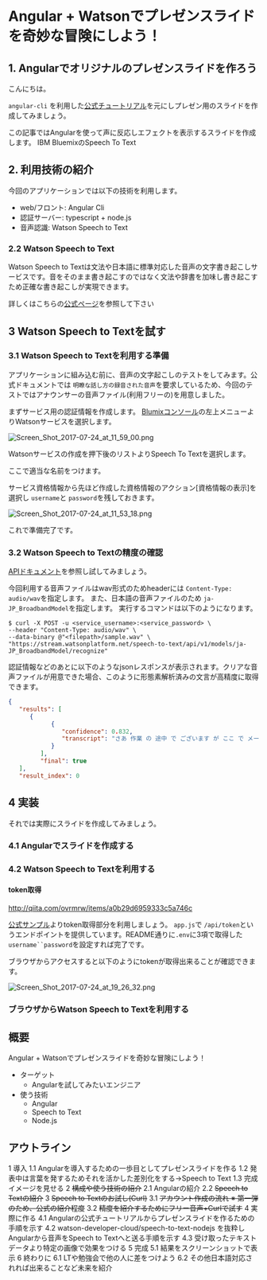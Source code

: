 # Angular + Watsonでプレゼンスライドを奇妙な冒険にしよう！

## 1. Angularでオリジナルのプレゼンスライドを作ろう
こんにちは。

`angular-cli` を利用した[公式チュートリアル](https://angular.io/tutorial)を元にしプレゼン用のスライドを作成してみましょう。


この記事ではAngularを使って声に反応しエフェクトを表示するスライドを作成します。
IBM BluemixのSpeech To Text

## 2. 利用技術の紹介
今回のアプリケーションでは以下の技術を利用します。

- web/フロント: Angular Cli
- 認証サーバー: typescript + node.js
- 音声認識: Watson Speech to Text 

### 2.2 Watson Speech to Text
Watson Speech to Textは文法や日本語に標準対応した音声の文字書き起こしサービスです。音をそのまま書き起こすのではなく文法や辞書を加味し書き起こすため正確な書き起こしが実現できます。

詳しくはこちらの[公式ページ](https://www.ibm.com/watson/jp-ja/developercloud/speech-to-text.html)を参照して下さい

## 3 Watson Speech to Textを試す
### 3.1 Watson Speech to Textを利用する準備
アプリケーションに組み込む前に、音声の文字起こしのテストをしてみます。公式ドキュメントでは `明瞭な話し方の録音された音声`を要求しているため、今回のテストではアナウンサーの音声ファイル(利用フリーの)を用意しました。

まずサービス用の認証情報を作成します。 [Blumixコンソール](https://console.bluemix.net)の左上メニューよりWatsonサービスを選択します。

![Screen_Shot_2017-07-24_at_11_59_00.png](https://qiita-image-store.s3.amazonaws.com/0/21849/11febf51-35eb-ad8c-6821-f1a56d6aa2c3.png "Screen_Shot_2017-07-24_at_11_59_00.png")


Watsonサービスの作成を押下後のリストよりSpeech To Textを選択します。

ここで適当な名前をつけます。

サービス資格情報から先ほど作成した資格情報のアクション[資格情報の表示]を選択し `username`と `password`を残しておきます。


![Screen_Shot_2017-07-24_at_11_53_18.png](https://qiita-image-store.s3.amazonaws.com/0/21849/321e9163-d7f5-86a3-db27-709471fb95b6.png "Screen_Shot_2017-07-24_at_11_53_18.png")



これで準備完了です。

### 3.2 Watson Speech to Textの精度の確認

[APIドキュメント](https://www.ibm.com/watson/developercloud/speech-to-text/api/v1/?curl#get_model)を参照し試してみましょう。

今回利用する音声ファイルはwav形式のためheaderには `Content-Type: audio/wav`を指定します。
また、日本語の音声ファイルのため `ja-JP_BroadbandModel`を指定します。
実行するコマンドは以下のようになります。

```
$ curl -X POST -u <service_username>:<service_password> \
--header "Content-Type: audio/wav" \
--data-binary @"<filepath>/sample.wav" \
"https://stream.watsonplatform.net/speech-to-text/api/v1/models/ja-JP_BroadbandModel/recognize"
```

認証情報などのあとに以下のようなjsonレスポンスが表示されます。クリアな音声ファイルが用意できた場合、このように形態素解析済みの文言が高精度に取得できます。

```json
{
   "results": [
      {                                                                                                                                                                                                                                                "alternatives": [
            {
               "confidence": 0.832,
               "transcript": "さあ 作業 の 途中 で ございます が ここ で メール 着信 の お知らせ です "
            }
         ],
         "final": true                                                                                                                                                                                                                              }
   ],
   "result_index": 0
```


## 4 実装

それでは実際にスライドを作成してみましょう。

### 4.1 Angularでスライドを作成する

### 4.2 Watson Speech to Textを利用する
#### token取得
http://qiita.com/ovrmrw/items/a0b29d6959333c5a746c

[公式サンプル](https://github.com/watson-developer-cloud/speech-to-text-nodejs)よりtoken取得部分を利用しましょう。
`app.js`で `/api/token`というエンドポイントを提供しています。README通りに`.env`に3項で取得した`username``password`を設定すれば完了です。

ブラウザからアクセスすると以下のようにtokenが取得出来ることが確認できます。

![Screen_Shot_2017-07-24_at_19_26_32.png](https://qiita-image-store.s3.amazonaws.com/0/21849/0400757b-fde0-9671-e246-363f8776308d.png "Screen_Shot_2017-07-24_at_19_26_32.png")


### ブラウザからWatson Speech to Textを利用する




## 概要
Angular + Watsonでプレゼンスライドを奇妙な冒険にしよう！

* ターゲット
  * Angularを試してみたいエンジニア
* 使う技術
  * Angular
  * Speech to Text
  * Node.js

## アウトライン

1	導入
1.1	Angularを導入するための一歩目としてプレゼンスライドを作る
1.2	発表中は言葉を発するためそれを活かした差別化をする→Speech to Text
1.3	完成イメージを見せる
2	~~構成や使う技術の紹介~~
2.1	Angularの紹介
2.2	~~Speech to Textの紹介~~
3	~~Speech to Textのお試し(Curl)~~
3.1	~~アカウント作成の流れ ※ 第一弾のため、公式の紹介程度~~
3.2	~~精度を紹介するためにフリー音声+Curlで試す~~
4	実際に作る
4.1	Angularの公式チュートリアルからプレゼンスライドを作るための手順を示す
4.2	watson-developer-cloud/speech-to-text-nodejs を抜粋しAngularから音声をSpeech to Textへと送る手順を示す
4.3	受け取ったテキストデータより特定の画像で効果をつける
5	完成
5.1	結果をスクリーンショットで表示
6	終わりに
6.1	LTや勉強会で他の人に差をつけよう
6.2	その他日本語対応されれば出来ることなど未来を紹介


